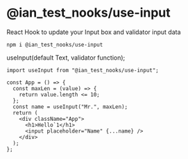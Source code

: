 # @ian_test_nooks/use-input

React Hook to update your Input box and validator input data

```
npm i @ian_test_nooks/use-input
```

 useInput(default Text, validator function);
```
import useInput from "@ian_test_nooks/use-input";

const App = () => {
  const maxLen = (value) => {
    return value.length <= 10;
  };
  const name = useInput("Mr.", maxLen);
  return (
    <div className="App">
      <h1>Hello`1</h1>
      <input placeholder="Name" {...name} />
    </div>
  );
};
```